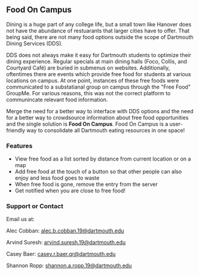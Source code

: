 ## Food On Campus 

Dining is a huge part of any college life, but a small town like Hanover does not have the abundance of restuarants that larger cities have to offer. That being said, there are not many food options outside the scope of Dartmouth Dining Services (DDS). 

DDS does not always make it easy for Dartmouth students to optimize their dining experience. Regular specials at main dining halls (Foco, Collis, and Courtyard Café) are buried in submenus on websites. Additionally, oftentimes there are events which provide free food for students at various locations on campus. At one point, instances of these free foods were communicated to a substatianal group on campus through the "Free Food" GroupMe. For various reasons, this was not the correct platform to communincate relevant food information. 

Merge the need for a better way to interface with DDS options and the need for a better way to crowdsource information about free food opportunities and the single solution is **Food On Campus**. Food On Campus is a user-friendly way to consolidate all Dartmouth eating resources in one space!

### Features

* View free food as a list sorted by distance from current location or on a map
* Add free food at the touch of a button so that other people can also enjoy and less food goes to waste
* When free food is gone, remove the entry from the server
* Get notified when you are close to free food!


### Support or Contact

Email us at: 

Alec Cobban: alec.b.cobban.19@dartmouth.edu

Arvind Suresh: arvind.suresh.19@dartmouth.edu

Casey Baer: casey.r.baer.gr@dartmouth.edu

Shannon Ropp: shannon.a.ropp.19@dartmouth.edu

